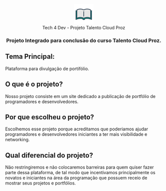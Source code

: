 <center>
  <img width="64px" src="https://raw.githubusercontent.com/LKSFerreira/tech4dev/main/assets/study_icon.png" alt="Imagem ilustrada de um livro aberto"><br>
Tech 4 Dev - Projeto Talento Cloud Proz</h1>
  <h3>Projeto Integrado para conclusão do curso Talento Cloud Proz.<h3>
</center>



## Tema Principal:

Plataforma para divulgação de portifólio.

## O que é o projeto?

Nosso projeto consiste em um site dedicado a publicação de portfólio de programadores e desenvolvedores.

## Por que escolheu o projeto?

Escolhemos esse projeto porque acreditamos que poderiamos ajudar programadores e desenvolvedores iniciantes a ter mais visibilidade e networking.

## Qual diferencial do projeto?

Não restringiremos e não colocaremos barreiras para quem quiser fazer parte dessa plataforma, de tal modo que incentivamos principalmente os novatos e iniciantes na área da programação que possuem receio de mostrar seus projetos e portfólios.
